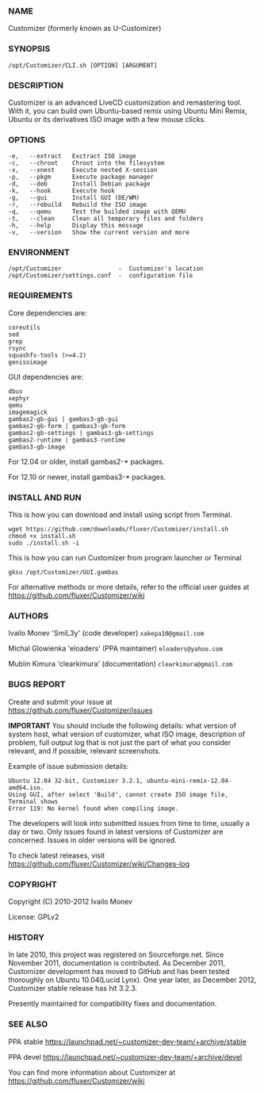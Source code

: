 ### NAME

Customizer (formerly known as U-Customizer)

	
### SYNOPSIS

    /opt/Customizer/CLI.sh [OPTION] [ARGUMENT]


### DESCRIPTION

Customizer is an advanced LiveCD customization and remastering tool. With it, you can build own Ubuntu-based remix
using Ubuntu Mini Remix, Ubuntu or its derivatives ISO image with a few mouse clicks.


### OPTIONS

    -e,   --extract   Exctract ISO image
    -c,   --chroot    Chroot into the filesystem
    -x,   --xnest     Execute nested X-session
    -p,   --pkgm      Execute package manager
    -d,   --deb       Install Debian package
    -k,   --hook      Execute hook
    -g,   --gui       Install GUI (DE/WM)
    -r,   --rebuild   Rebuild the ISO image
    -q,   --qemu      Test the builded image with QEMU
    -t,   --clean     Clean all temporary files and folders
    -h,   --help      Display this message
    -v,   --version   Show the current version and more


### ENVIRONMENT

    /opt/Customizer                -  Customizer's location
    /opt/Customizer/settings.conf  -  configuration file


### REQUIREMENTS

Core dependencies are:

    coreutils
    sed
    grep
    rsync
    squashfs-tools (>=4.2)
    genisoimage

GUI dependencies are:

    dbus
    xephyr
    qemu
    imagemagick
    gambas2-gb-gui | gambas3-gb-gui
    gambas2-gb-form | gambas3-gb-form
    gambas2-gb-settings | gambas3-gb-settings
    gambas2-runtime | gambas3-runtime
    gambas3-gb-image

For 12.04 or older, install gambas2-* packages.

For 12.10 or newer, install gambas3-* packages.


### INSTALL AND RUN

This is how you can download and install using script from Terminal.

    wget https://github.com/downloads/fluxer/Customizer/install.sh
    chmod +x install.sh
    sudo ./install.sh -i

This is how you can run Customizer from program launcher or Terminal

    gksu /opt/Customizer/GUI.gambas

For alternative methods or more details, refer to the official user guides at https://github.com/fluxer/Customizer/wiki

    
### AUTHORS

Ivailo Monev 'SmiL3y' (code developer) `xakepa10@gmail.com`

Michal Glowienka 'eloaders' (PPA maintainer) `eloaders@yahoo.com`

Mubiin Kimura 'clearkimura' (documentation) `clearkimura@gmail.com`


### BUGS REPORT

Create and submit your issue at https://github.com/fluxer/Customizer/issues

**IMPORTANT** You should include the following details: what version of system host, 
what version of customizer, what ISO image, description of problem, full output log that is 
not just the part of what you consider relevant, and if possible, relevant screenshots.

Example of issue submission details:

    Ubuntu 12.04 32-bit, Customizer 3.2.1, ubuntu-mini-remix-12.04-amd64.iso.
    Using GUI, after select 'Build', cannot create ISO image file, Terminal shows
    Error 119: No kernel found when compiling image.

The developers will look into submitted issues from time to time, usually a day or two.
Only issues found in latest versions of Customizer are concerned. Issues in older versions will
be ignored.

To check latest releases, visit https://github.com/fluxer/Customizer/wiki/Changes-log


### COPYRIGHT
    
Copyright (C) 2010-2012  Ivailo Monev

License: GPLv2


### HISTORY

In late 2010, this project was registered on Sourceforge.net. Since November 2011,
documentation is contributed. As December 2011, Customizer development has moved to
GitHub and has been tested thoroughly on Ubuntu 10.04(Lucid Lynx). One year later, 
as December 2012, Customizer stable release has hit 3.2.3.

Presently maintained for compatibility fixes and documentation.


### SEE ALSO

PPA stable  https://launchpad.net/~customizer-dev-team/+archive/stable

PPA devel  https://launchpad.net/~customizer-dev-team/+archive/devel

You can find more information about Customizer at https://github.com/fluxer/Customizer/wiki
